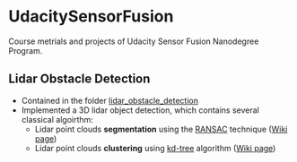 # UdacitySensorFusion
Course metrials and projects of Udacity Sensor Fusion Nanodegree Program.

## Lidar Obstacle Detection
* Contained in the folder [lidar_obstacle_detection](lidar_obstacle_detection/)
* Implemented a 3D lidar object detection, which contains several classical algoirthm:
    * Lidar point clouds **segmentation** using the [RANSAC](lidar_obstacle_detection/src/quiz/ransac/) technique ([Wiki page](https://en.wikipedia.org/wiki/Random_sample_consensus))
    * Lidar point clouds **clustering** using [kd-tree](lidar_obstacle_detection/src/quiz/cluster/) algorithm ([Wiki page](https://en.wikipedia.org/wiki/K-d_tree))
